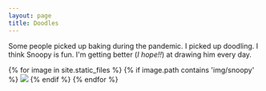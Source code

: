 ```yaml
---
layout: page
title: Doodles
---
```

Some people picked up baking during the pandemic. I picked up doodling. I think Snoopy is fun. I'm getting better (_I hope!!_) at drawing him every day.

{% for image in site.static_files %}
    {% if image.path contains 'img/snoopy' %}
        <img src="{{ image.path }}"/>
    {% endif %}
{% endfor %}



